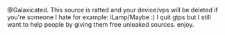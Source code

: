 @Galaxicated.
This source is ratted and your device/vps will be deleted if you're someone I hate for example: iLamp/Maybe :)
I quit gtps but I still want to help people by giving them free unleaked sources.
enjoy.
